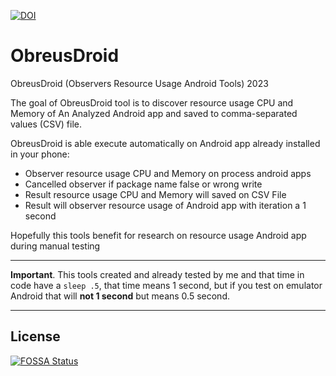 [![DOI](https://zenodo.org/badge/DOI/10.5281/zenodo.7665495.svg)](https://doi.org/10.5281/zenodo.7665495)

# ObreusDroid
ObreusDroid (Observers Resource Usage Android Tools) 2023

The goal of ObreusDroid tool is to discover resource usage CPU and Memory of An Analyzed Android app and saved to comma-separated values (CSV) file. 

ObreusDroid is able execute automatically on Android app already installed in your phone:
- Observer resource usage CPU and Memory on process android apps
- Cancelled observer if package name false or wrong write
- Result resource usage CPU and Memory will saved on CSV File
- Result will observer resource usage of Android app with iteration a 1 second

Hopefully this tools benefit for research on resource usage Android app during manual testing

- - - -
<b>Important</b>. This tools created and already tested by me and that time in code have a `sleep .5`, that time means 1 second, but if you test on emulator Android that will <b>not 1 second</b> but means 0.5 second.
- - - -
## License
[![FOSSA Status](https://app.fossa.com/api/projects/git%2Bgithub.com%2Ffajarmuhamad616%2FObreusDroid.svg?type=large)](https://app.fossa.com/projects/git%2Bgithub.com%2Ffajarmuhamad616%2FObreusDroid?ref=badge_large)
